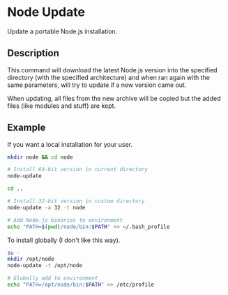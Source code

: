 Node Update
===========

Update a portable Node.js installation.

Description
-----------

This command will download the latest Node.js version into the specified
directory (with the specified architecture) and when ran again with the
same parameters, will try to update if a new version came out.

When updating, all files from the new archive will be copied but the added
files (like modules and stuff) are kept.

Example
-------

If you want a local installation for your user.

```sh
mkdir node && cd node

# Install 64-bit version in current directory
node-update

cd ..

# Install 32-bit version in custom directory
node-update -a 32 -t node

# Add Node.js binaries to environment
echo "PATH=$(pwd)/node/bin:$PATH" >> ~/.bash_profile
```

To install globally (I don't like this way).

```sh
su -
mkdir /opt/node
node-update -t /opt/node

# Globally add to environment
echo "PATH=/opt/node/bin:$PATH" >> /etc/profile
```
